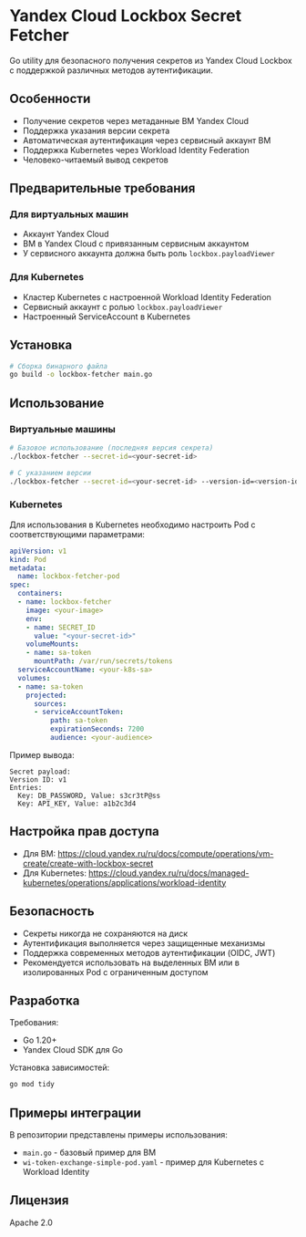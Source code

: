 # Yandex Cloud Lockbox Secret Fetcher

Go utility для безопасного получения секретов из Yandex Cloud Lockbox с поддержкой различных методов аутентификации.

## Особенности
- Получение секретов через метаданные ВМ Yandex Cloud
- Поддержка указания версии секрета
- Автоматическая аутентификация через сервисный аккаунт ВМ
- Поддержка Kubernetes через Workload Identity Federation
- Человеко-читаемый вывод секретов

## Предварительные требования

### Для виртуальных машин
- Аккаунт Yandex Cloud
- ВМ в Yandex Cloud с привязанным сервисным аккаунтом
- У сервисного аккаунта должна быть роль `lockbox.payloadViewer`

### Для Kubernetes
- Кластер Kubernetes с настроенной Workload Identity Federation
- Сервисный аккаунт с ролью `lockbox.payloadViewer`
- Настроенный ServiceAccount в Kubernetes

## Установка
```bash
# Сборка бинарного файла
go build -o lockbox-fetcher main.go
```

## Использование

### Виртуальные машины
```bash
# Базовое использование (последняя версия секрета)
./lockbox-fetcher --secret-id=<your-secret-id>

# С указанием версии
./lockbox-fetcher --secret-id=<your-secret-id> --version-id=<version-id>
```

### Kubernetes
Для использования в Kubernetes необходимо настроить Pod с соответствующими параметрами:

```yaml
apiVersion: v1
kind: Pod
metadata:
  name: lockbox-fetcher-pod
spec:
  containers:
  - name: lockbox-fetcher
    image: <your-image>
    env:
    - name: SECRET_ID
      value: "<your-secret-id>"
    volumeMounts:
    - name: sa-token
      mountPath: /var/run/secrets/tokens
  serviceAccountName: <your-k8s-sa>
  volumes:
  - name: sa-token
    projected:
      sources:
      - serviceAccountToken:
          path: sa-token
          expirationSeconds: 7200
          audience: <your-audience>
```

Пример вывода:
```
Secret payload:
Version ID: v1
Entries:
  Key: DB_PASSWORD, Value: s3cr3tP@ss
  Key: API_KEY, Value: a1b2c3d4
```

## Настройка прав доступа
- Для ВМ: https://cloud.yandex.ru/ru/docs/compute/operations/vm-create/create-with-lockbox-secret
- Для Kubernetes: https://cloud.yandex.ru/ru/docs/managed-kubernetes/operations/applications/workload-identity

## Безопасность
- Секреты никогда не сохраняются на диск
- Аутентификация выполняется через защищенные механизмы
- Поддержка современных методов аутентификации (OIDC, JWT)
- Рекомендуется использовать на выделенных ВМ или в изолированных Pod с ограниченным доступом

## Разработка
Требования:
- Go 1.20+
- Yandex Cloud SDK для Go

Установка зависимостей:
```bash
go mod tidy
```

## Примеры интеграции
В репозитории представлены примеры использования:
- `main.go` - базовый пример для ВМ
- `wi-token-exchange-simple-pod.yaml` - пример для Kubernetes с Workload Identity

## Лицензия
Apache 2.0
